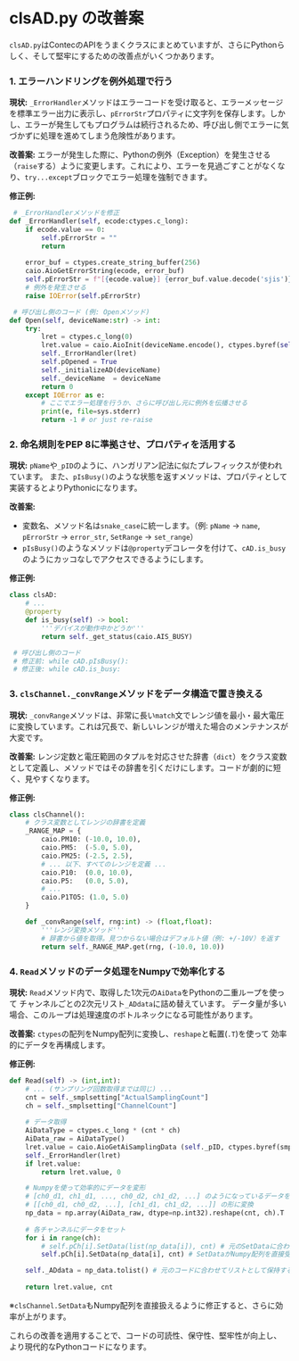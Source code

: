 # clsAD.py の改善案

`clsAD.py`はContecのAPIをうまくクラスにまとめていますが、さらにPythonらしく、そして堅牢にするための改善点がいくつかあります。

### 1. エラーハンドリングを例外処理で行う

**現状:**
`_ErrorHandler`メソッドはエラーコードを受け取ると、エラーメッセージを標準エラー出力に表示し、`pErrorStr`プロパティに文字列を保存します。しかし、エラーが発生してもプログラムは続行されるため、呼び出し側でエラーに気づかずに処理を進めてしまう危険性があります。

**改善案:**
エラーが発生した際に、Pythonの例外（Exception）を発生させる（`raise`する）ように変更します。これにより、エラーを見過ごすことがなくなり、`try...except`ブロックでエラー処理を強制できます。

**修正例:**

```python
 # _ErrorHandlerメソッドを修正
def _ErrorHandler(self, ecode:ctypes.c_long):
    if ecode.value == 0:
        self.pErrorStr = ""
        return
    
    error_buf = ctypes.create_string_buffer(256)
    caio.AioGetErrorString(ecode, error_buf)
    self.pErrorStr = f"[{ecode.value}] {error_buf.value.decode('sjis')}"
    # 例外を発生させる
    raise IOError(self.pErrorStr)

 # 呼び出し側のコード (例: Openメソッド)
def Open(self, deviceName:str) -> int:
    try:
        lret = ctypes.c_long(0)
        lret.value = caio.AioInit(deviceName.encode(), ctypes.byref(self._pID))
        self._ErrorHandler(lret)
        self.pOpened = True
        self._initializeAD(deviceName)
        self._deviceName  = deviceName
        return 0
    except IOError as e:
        # ここでエラー処理を行うか、さらに呼び出し元に例外を伝播させる
        print(e, file=sys.stderr)
        return -1 # or just re-raise
```

### 2. 命名規則をPEP 8に準拠させ、プロパティを活用する

**現状:**
`pName`や`_pID`のように、ハンガリアン記法に似たプレフィックスが使われています。
また、`pIsBusy()`のような状態を返すメソッドは、プロパティとして実装するとよりPythonicになります。

**改善案:**
*   変数名、メソッド名は`snake_case`に統一します。（例: `pName` -> `name`, `pErrorStr` -> `error_str`, `SetRange` -> `set_range`）
*   `pIsBusy()`のようなメソッドは`@property`デコレータを付けて、`cAD.is_busy`のようにカッコなしでアクセスできるようにします。

**修正例:**

```python
class clsAD:
    # ...
    @property
    def is_busy(self) -> bool:
        '''デバイスが動作中かどうか'''
        return self._get_status(caio.AIS_BUSY)

 # 呼び出し側のコード
 # 修正前: while cAD.pIsBusy():
 # 修正後: while cAD.is_busy:
```

### 3. `clsChannel._convRange`メソッドをデータ構造で置き換える

**現状:**
`_convRange`メソッドは、非常に長い`match`文でレンジ値を最小・最大電圧に変換しています。これは冗長で、新しいレンジが増えた場合のメンテナンスが大変です。

**改善案:**
レンジ定数と電圧範囲のタプルを対応させた辞書（`dict`）をクラス変数として定義し、メソッドではその辞書を引くだけにします。コードが劇的に短く、見やすくなります。

**修正例:**

```python
class clsChannel():
    # クラス変数としてレンジの辞書を定義
    _RANGE_MAP = {
        caio.PM10: (-10.0, 10.0),
        caio.PM5:  (-5.0, 5.0),
        caio.PM25: (-2.5, 2.5),
        # ... 以下、すべてのレンジを定義 ...
        caio.P10:  (0.0, 10.0),
        caio.P5:   (0.0, 5.0),
        # ...
        caio.P1TO5: (1.0, 5.0)
    }

    def _convRange(self, rng:int) -> (float,float):
        '''レンジ変換メソッド'''
        # 辞書から値を取得。見つからない場合はデフォルト値（例: +/-10V）を返す
        return self._RANGE_MAP.get(rng, (-10.0, 10.0))
```

### 4. `Read`メソッドのデータ処理をNumpyで効率化する

**現状:**
`Read`メソッド内で、取得した1次元の`AiData`をPythonの二重ループを使って
チャンネルごとの2次元リスト`_ADdata`に詰め替えています。
データ量が多い場合、このループは処理速度のボトルネックになる可能性があります。

**改善案:**
`ctypes`の配列をNumpy配列に変換し、`reshape`と転置(`.T`)を使って
効率的にデータを再構成します。

**修正例:**

```python
def Read(self) -> (int,int):
    # ... (サンプリング回数取得までは同じ) ...
    cnt = self._smplsetting["ActualSamplingCount"]
    ch = self._smplsetting["ChannelCount"]
    
    # データ取得
    AiDataType = ctypes.c_long * (cnt * ch)
    AiData_raw = AiDataType()
    lret.value = caio.AioGetAiSamplingData (self._pID, ctypes.byref(smplcnt), AiData_raw)
    self._ErrorHandler(lret)
    if lret.value:
        return lret.value, 0

    # Numpyを使って効率的にデータを変形
    # [ch0_d1, ch1_d1, ..., ch0_d2, ch1_d2, ...] のようになっているデータを
    # [[ch0_d1, ch0_d2, ...], [ch1_d1, ch1_d2, ...]] の形に変換
    np_data = np.array(AiData_raw, dtype=np.int32).reshape(cnt, ch).T
    
    # 各チャンネルにデータをセット
    for i in range(ch):
        # self.pCh[i].SetData(list(np_data[i]), cnt) # 元のSetDataに合わせるならリスト化
        self.pCh[i].SetData(np_data[i], cnt) # SetDataがNumpy配列を直接受け取れるならこちらが効率的

    self._ADdata = np_data.tolist() # 元のコードに合わせてリストとして保持する場合
            
    return lret.value, cnt
```
※`clsChannel.SetData`もNumpy配列を直接扱えるように修正すると、さらに効率が上がります。

これらの改善を適用することで、コードの可読性、保守性、堅牢性が向上し、
より現代的なPythonコードになります。
